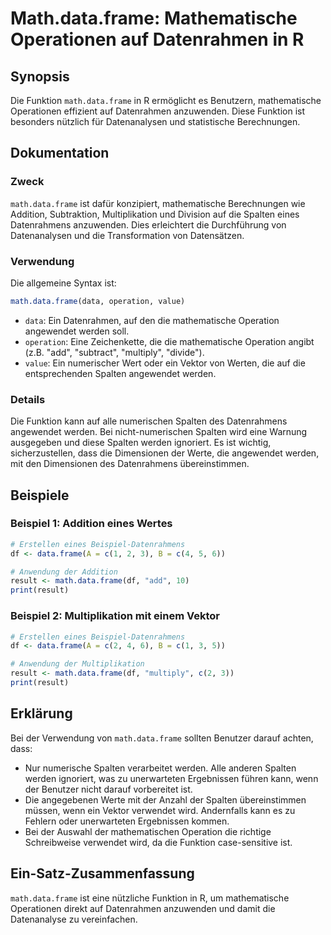 <!--
Meta Description: # Math.data.frame: Mathematische Operationen auf Datenrahmen in R ## Synopsis Die Funktion `math.data.frame` in R ermöglicht es Benutzern, mathematisc...
Meta Keywords: die, data, frame, der, math
-->

# Math.data.frame: Mathematische Operationen auf Datenrahmen in R

## Synopsis
Die Funktion `math.data.frame` in R ermöglicht es Benutzern, mathematische Operationen effizient auf Datenrahmen anzuwenden. Diese Funktion ist besonders nützlich für Datenanalysen und statistische Berechnungen.

## Dokumentation
### Zweck
`math.data.frame` ist dafür konzipiert, mathematische Berechnungen wie Addition, Subtraktion, Multiplikation und Division auf die Spalten eines Datenrahmens anzuwenden. Dies erleichtert die Durchführung von Datenanalysen und die Transformation von Datensätzen.

### Verwendung
Die allgemeine Syntax ist:
```R
math.data.frame(data, operation, value)
```
- `data`: Ein Datenrahmen, auf den die mathematische Operation angewendet werden soll.
- `operation`: Eine Zeichenkette, die die mathematische Operation angibt (z.B. "add", "subtract", "multiply", "divide").
- `value`: Ein numerischer Wert oder ein Vektor von Werten, die auf die entsprechenden Spalten angewendet werden.

### Details
Die Funktion kann auf alle numerischen Spalten des Datenrahmens angewendet werden. Bei nicht-numerischen Spalten wird eine Warnung ausgegeben und diese Spalten werden ignoriert. Es ist wichtig, sicherzustellen, dass die Dimensionen der Werte, die angewendet werden, mit den Dimensionen des Datenrahmens übereinstimmen.

## Beispiele
### Beispiel 1: Addition eines Wertes
```R
# Erstellen eines Beispiel-Datenrahmens
df <- data.frame(A = c(1, 2, 3), B = c(4, 5, 6))

# Anwendung der Addition
result <- math.data.frame(df, "add", 10)
print(result)
```

### Beispiel 2: Multiplikation mit einem Vektor
```R
# Erstellen eines Beispiel-Datenrahmens
df <- data.frame(A = c(2, 4, 6), B = c(1, 3, 5))

# Anwendung der Multiplikation
result <- math.data.frame(df, "multiply", c(2, 3))
print(result)
```

## Erklärung
Bei der Verwendung von `math.data.frame` sollten Benutzer darauf achten, dass:
- Nur numerische Spalten verarbeitet werden. Alle anderen Spalten werden ignoriert, was zu unerwarteten Ergebnissen führen kann, wenn der Benutzer nicht darauf vorbereitet ist.
- Die angegebenen Werte mit der Anzahl der Spalten übereinstimmen müssen, wenn ein Vektor verwendet wird. Andernfalls kann es zu Fehlern oder unerwarteten Ergebnissen kommen.
- Bei der Auswahl der mathematischen Operation die richtige Schreibweise verwendet wird, da die Funktion case-sensitive ist.

## Ein-Satz-Zusammenfassung
`math.data.frame` ist eine nützliche Funktion in R, um mathematische Operationen direkt auf Datenrahmen anzuwenden und damit die Datenanalyse zu vereinfachen.